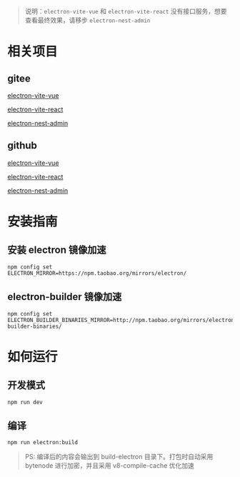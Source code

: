 <!--
 * @Author: 最爱白菜吖<1355081829@qq.com>
 * @Date: 2023-02-09 14:56:19
 * @LastEditTime: 2023-02-12 12:12:05
 * @LastEditors: 最爱白菜吖
 * @Description: 十年码农!精通react、vue、node、electron、php、go的拼写
 * @公众账号: 乐编码
 * @vscode主题: Halcyon Theme
 * @FilePath: \electron-nest-admin\README.md
 * Copyright (c) 2022 by 最爱白菜吖, All Rights Reserved
-->
> 说明：`electron-vite-vue` 和 `electron-vite-react` 没有接口服务，想要查看最终效果，请移步 `electron-nest-admin`

# 相关项目

## gitee

[electron-vite-vue](https://gitee.com/electron-nest-admin/electron-vite-vue)

[electron-vite-react](https://gitee.com/electron-nest-admin/electron-vite-react)

[electron-nest-admin](https://gitee.com/electron-nest-admin/electron-nest-admin)

## github

[electron-vite-vue](https://github.com/electron-desk/electron-vite-vue)

[electron-vite-react](https://github.com/electron-desk/electron-vite-react.git)

[electron-nest-admin](https://github.com/electron-desk/electron-nest-admin)

# 安装指南

## 安装 electron 镜像加速

```shell
npm config set ELECTRON_MIRROR=https://npm.taobao.org/mirrors/electron/

```

## electron-builder 镜像加速

```shell
npm config set ELECTRON_BUILDER_BINARIES_MIRROR=http://npm.taobao.org/mirrors/electron-builder-binaries/
```

# 如何运行

## 开发模式

```shell
npm run dev
```

## 编译

```shell
npm run electron:build
```

> PS: 编译后的内容会输出到 build-electron 目录下。打包时自动采用 bytenode 进行加密，并且采用 v8-compile-cache 优化加速
